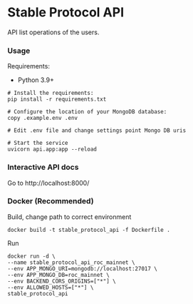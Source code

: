 # Stable Protocol API

API list operations of the users.

### Usage

Requirements:

* Python 3.9+

```
# Install the requirements:
pip install -r requirements.txt

# Configure the location of your MongoDB database:
copy .example.env .env

# Edit .env file and change settings point Mongo DB uris 

# Start the service
uvicorn api.app:app --reload
```

### Interactive API docs

Go to http://localhost:8000/


### Docker (Recommended)

Build, change path to correct environment

```
docker build -t stable_protocol_api -f Dockerfile .
```

Run

```
docker run -d \
--name stable_protocol_api_roc_mainnet \
--env APP_MONGO_URI=mongodb://localhost:27017 \
--env APP_MONGO_DB=roc_mainnet \
--env BACKEND_CORS_ORIGINS=["*"] \
--env ALLOWED_HOSTS=["*"] \
stable_protocol_api
```


